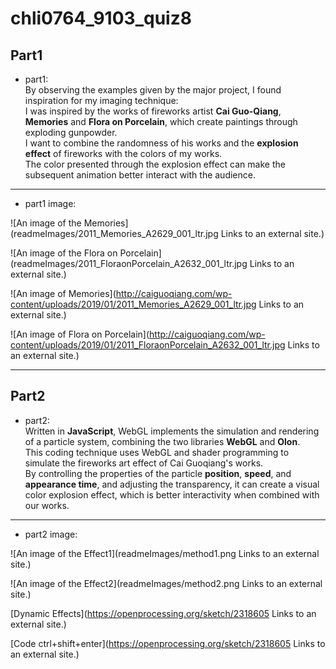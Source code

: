 # chli0764_9103_quiz8
## Part1
- part1:  
By observing the examples given by the major project, I found inspiration for my imaging technique:  
I was inspired by the works of fireworks artist **Cai Guo-Qiang**, **Memories** and **Flora on Porcelain**, which create paintings through exploding gunpowder.   
I want to combine the randomness of his works and the **explosion effect** of fireworks with the colors of my works.   
The color presented through the explosion effect can make the subsequent animation better interact with the audience.

***
- part1 image:

![An image of the Memories](readmeImages/2011_Memories_A2629_001_ltr.jpg
Links to an external site.)

![An image of the Flora on Porcelain](readmeImages/2011_FloraonPorcelain_A2632_001_ltr.jpg
Links to an external site.)

![An image of Memories](http://caiguoqiang.com/wp-content/uploads/2019/01/2011_Memories_A2629_001_ltr.jpg
Links to an external site.)

![An image of Flora on Porcelain](http://caiguoqiang.com/wp-content/uploads/2019/01/2011_FloraonPorcelain_A2632_001_ltr.jpg
Links to an external site.)
***
## Part2
- part2:  
Written in **JavaScript**, WebGL implements the simulation and rendering of a particle system, combining the two libraries **WebGL** and **Olon**.  
This coding technique uses WebGL and shader programming to simulate the fireworks art effect of Cai Guoqiang's works.  
By controlling the properties of the particle **position**, **speed**, and **appearance time**, and adjusting the transparency, it can create a visual color explosion effect, which is better interactivity when combined with our works.

***
- part2 image:

![An image of the Effect1](readmeImages/method1.png
Links to an external site.)

![An image of the Effect2](readmeImages/method2.png
Links to an external site.)

[Dynamic Effects](https://openprocessing.org/sketch/2318605
Links to an external site.)

[Code ctrl+shift+enter](https://openprocessing.org/sketch/2318605
Links to an external site.)